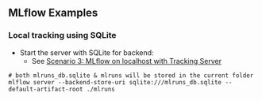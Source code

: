 ## MLflow Examples


### Local tracking using SQLite

- Start the server with SQLite for backend:
    - See [Scenario 3: MLflow on localhost with Tracking Server](https://www.mlflow.org/docs/latest/tracking.html#scenario-3-mlflow-on-localhost-with-tracking-server)


```
# both mlruns_db.sqlite & mlruns will be stored in the current folder
mlflow server --backend-store-uri sqlite:///mlruns_db.sqlite --default-artifact-root ./mlruns

```

